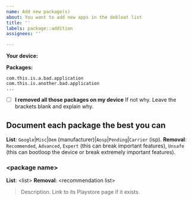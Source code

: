 ```yaml
---
name: Add new package(s)
about: You want to add new apps in the debloat list
title: ''
labels: package::addition
assignees: ''

---
```


**Your device:** <device model>

**Packages:**
```
com.this.is.a.bad.application
com.this.is.another.bad.application
...
```
- [ ] **I removed all those packages on my device**
If not why. Leave the brackets blank and explain why.

## Document each package the best you can
**List**: `Google`|`Misc`|`Oem` (manufacturer)|`Aosp`|`Pending`|`Carrier` (isp).
**Removal**: `Recommended`, `Advanced`, `Expert` (this can break important features), `Unsafe` (this can bootloop the device or break extremely important features).

### \<package name\>
**List**: \<list\> 
**Removal**: \<recommendation list\>
> Description. Link to its Playstore page if it exists.
